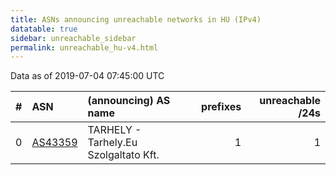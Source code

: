 ```yaml
---
title: ASNs announcing unreachable networks in HU (IPv4)
datatable: true
sidebar: unreachable_sidebar
permalink: unreachable_hu-v4.html
---
```


Data as of 2019-07-04 07:45:00 UTC


<div class="datatable-begin"></div>

|   # | ASN                                    | (announcing) AS name                  |   prefixes |   unreachable /24s |
|----:|:---------------------------------------|:--------------------------------------|-----------:|-------------------:|
|   0 | [AS43359](unreachable_AS43359-v4.html) | TARHELY - Tarhely.Eu Szolgaltato Kft. |          1 |                  1 |

<div class="datatable-end"></div>